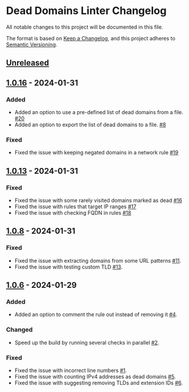 # Dead Domains Linter Changelog

All notable changes to this project will be documented in this file.

The format is based on [Keep a Changelog][keepachangelog], and this project adheres to [Semantic Versioning][semver].

## [Unreleased][unreleased]

[unreleased]: https://github.com/AdguardTeam/DeadDomainsLinter/compare/v1.0.16...master

## [1.0.16] - 2024-01-31

### Added

- Added an option to use a pre-defined list of dead domains from a file. [#20][#20]
- Added an option to export the list of dead domains to a file. [#8][#8]

### Fixed

- Fixed the issue with keeping negated domains in a network rule [#19][#19]

[#8]: https://github.com/AdguardTeam/DeadDomainsLinter/issues/8
[#19]: https://github.com/AdguardTeam/DeadDomainsLinter/issues/19
[#20]: https://github.com/AdguardTeam/DeadDomainsLinter/issues/20
[1.0.16]: https://github.com/AdguardTeam/DeadDomainsLinter/compare/v1.0.13...v1.0.16

## [1.0.13] - 2024-01-31

### Fixed

- Fixed the issue with some rarely visited domains marked as dead [#16][#16]
- Fixed the issue with rules that target IP ranges [#17][#17]
- Fixed the issue with checking FQDN in rules [#18][#18]

[#16]: https://github.com/AdguardTeam/DeadDomainsLinter/issues/16
[#17]: https://github.com/AdguardTeam/DeadDomainsLinter/issues/17
[#18]: https://github.com/AdguardTeam/DeadDomainsLinter/issues/18
[1.0.13]: https://github.com/AdguardTeam/DeadDomainsLinter/compare/v1.0.8...v1.0.13

## [1.0.8] - 2024-01-31

### Fixed

- Fixed the issue with extracting domains from some URL patterns [#11][#11].
- Fixed the issue with testing custom TLD [#13][#13].

[#11]: https://github.com/AdguardTeam/DeadDomainsLinter/issues/11
[#13]: https://github.com/AdguardTeam/DeadDomainsLinter/issues/13
[1.0.8]: https://github.com/AdguardTeam/DeadDomainsLinter/compare/v1.0.6...v1.0.8

## [1.0.6] - 2024-01-29

### Added

- Added an option to comment the rule out instead of removing it [#4][#4].

[#4]: https://github.com/AdguardTeam/DeadDomainsLinter/issues/4

### Changed

- Speed up the build by running several checks in parallel [#2][#2].

[#2]: https://github.com/AdguardTeam/DeadDomainsLinter/issues/2

### Fixed

- Fixed the issue with incorrect line numbers [#1][#1].
- Fixed the issue with counting IPv4 addresses as dead domains [#5][#5].
- Fixed the issue with suggesting removing TLDs and extension IDs [#6][#6].

[#1]: https://github.com/AdguardTeam/DeadDomainsLinter/issues/1
[#5]: https://github.com/AdguardTeam/DeadDomainsLinter/issues/5
[#6]: https://github.com/AdguardTeam/DeadDomainsLinter/issues/6
[1.0.6]: https://github.com/AdguardTeam/DeadDomainsLinter/compare/v1.0.4...v1.0.6

[keepachangelog]: https://keepachangelog.com/en/1.0.0/
[semver]: https://semver.org/spec/v2.0.0.html
